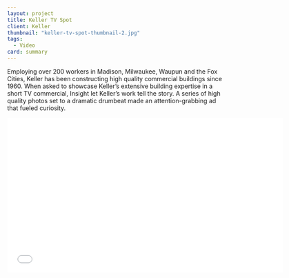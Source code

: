 ```yaml
---
layout: project
title: Keller TV Spot
client: Keller
thumbnail: "keller-tv-spot-thumbnail-2.jpg"
tags:
  - Video
card: summary
---
```


Employing over 200 workers in Madison, Milwaukee, Waupun and the Fox Cities, Keller has been constructing high quality commercial buildings since 1960. When asked to showcase Keller’s extensive building expertise in a short TV commercial, Insight let Keller’s work tell the story. A series of high quality photos set to a dramatic drumbeat made an attention-grabbing ad that fueled curiosity.

<iframe src="//fast.wistia.net/embed/iframe/azgxouw2be" allowtransparency="true" frameborder="0" scrolling="no" class="wistia_embed" name="wistia_embed" allowfullscreen mozallowfullscreen webkitallowfullscreen oallowfullscreen msallowfullscreen width="640" height="360"></iframe><script src="//fast.wistia.net/assets/external/E-v1.js" async></script>
